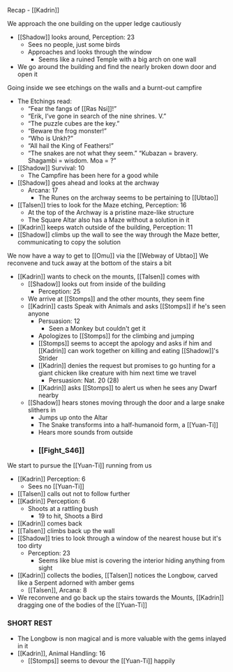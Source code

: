 Recap - [[Kadrin]]

We approach the one building on the upper ledge cautiously
- [[Shadow]] looks around, Perception: 23
	- Sees no people, just some birds
	- Approaches and looks through the window
		- Seems like a ruined Temple with a big arch on one wall
- We go around the building and find the nearly broken down door and open it

Going inside we see etchings on the walls and a burnt-out campfire
- The Etchings read:
	- “Fear the fangs of [[Ras Nsi]]!” 
	- “Erik, I’ve gone in search of the nine shrines. V.” 
	- “The puzzle cubes are the key.” 
	- “Beware the frog monster!” 
	- “Who is Unkh?” 
	- “All hail the King of Feathers!” 
	- “The snakes are not what they seem.” “Kubazan = bravery. Shagambi = wisdom. Moa = ?”
- [[Shadow]] Survival: 10
	- The Campfire has been here for a good while
- [[Shadow]] goes ahead and looks at the archway
	- Arcana: 17
		- The Runes on the archway seems to be pertaining to [[Ubtao]]
- [[Talsen]] tries to look for the Maze etching, Perception: 16
	- At the top of the Archway is a pristine maze-like structure
	- The Square Altar also has a Maze without a solution in it
- [[Kadrin]] keeps watch outside of the building, Perception: 11
- [[Shadow]] climbs up the wall to see the way through the Maze better, communicating to copy the solution

We now have a way to get to [[Omu]] via the [[Webway of Ubtao]]
We reconvene and tuck away at the bottom of the stairs a bit
- [[Kadrin]] wants to check on the mounts, [[Talsen]] comes with
	- [[Shadow]] looks out from inside of the building
		- Perception: 25
	- We arrive at [[Stomps]] and the other mounts, they seem fine
	- [[Kadrin]] casts Speak with Animals and asks [[Stomps]] if he's seen anyone
		- Persuasion: 12
			- Seen a Monkey but couldn't get it
		- Apologizes to [[Stomps]] for the climbing and jumping
		- [[Stomps]] seems to accept the apology and asks if him and [[Kadrin]] can work together on killing and eating [[Shadow]]'s Strider
		- [[Kadrin]] denies the request but promises to go hunting for a giant chicken like creature with him next time we travel
			- Persuasion: Nat. 20 (28)
		- [[Kadrin]] asks [[Stomps]] to alert us when he sees any Dwarf nearby
	- [[Shadow]] hears stones moving through the door and a large snake slithers in
		- Jumps up onto the Altar
		- The Snake transforms into a half-humanoid form, a [[Yuan-Ti]]
		- Hears more sounds from outside
		- ### [[Fight_S46]]

We start to pursue the [[Yuan-Ti]] running from us
- [[Kadrin]] Perception: 6
	- Sees no [[Yuan-Ti]]
- [[Talsen]] calls out not to follow further
- [[Kadrin]] Perception: 6
	- Shoots at a rattling bush
		- 19 to hit, Shoots a Bird
- [[Kadrin]] comes back
- [[Talsen]] climbs back up the wall
- [[Shadow]] tries to look through a window of the nearest house but it's too dirty
	- Perception: 23
		- Seems like blue mist is covering the interior hiding anything from sight
- [[Kadrin]] collects the bodies, [[Talsen]] notices the Longbow, carved like a Serpent adorned with amber gems
	- [[Talsen]], Arcana: 8
- We reconvene and go back up the stairs towards the Mounts, [[Kadrin]] dragging one of the bodies of the [[Yuan-Ti]]

### SHORT REST
- The Longbow is non magical and is more valuable with the gems inlayed in it
- [[Kadrin]], Animal Handling: 16
	- [[Stomps]] seems to devour the [[Yuan-Ti]] happily